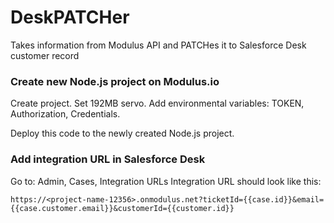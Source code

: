 # DeskPATCHer
Takes information from Modulus API and PATCHes it to Salesforce Desk customer record

### Create new Node.js project on Modulus.io
Create project. Set 192MB servo. Add environmental variables: TOKEN, Authorization, Credentials.

Deploy this code to the newly created Node.js project.

### Add integration URL in Salesforce Desk
Go to: Admin, Cases, Integration URLs
Integration URL should look like this:

`https://<project-name-12356>.onmodulus.net?ticketId={{case.id}}&email={{case.customer.email}}&customerId={{customer.id}}`

